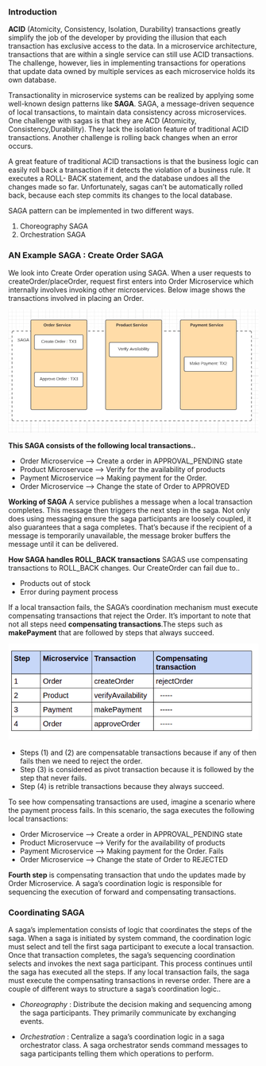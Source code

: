 ### Introduction

**ACID** (Atomicity, Consistency, Isolation, Durability) transactions greatly simplify the job of the developer by providing the 
illusion that each transaction has exclusive access to the data. In a microservice architecture, transactions that are within a
single service can still use ACID transactions. The challenge, however, lies in implementing transactions for operations that 
update data owned by multiple services as each microservice holds its own database.

Transactionality in microservice systems can be realized by applying some well-known design patterns like **SAGA**.
SAGA, a message-driven sequence of local transactions, to maintain data consistency across microservices. One challenge with sagas is that they are ACD (Atomicity, Consistency,Durability). They lack the isolation feature of traditional ACID transactions. Another
challenge is rolling back changes when an error occurs. 

A great feature of traditional ACID transactions is that the business logic can easily
roll back a transaction if it detects the violation of a business rule. It executes a ROLL-
BACK statement, and the database undoes all the changes made so far. Unfortunately,
sagas can’t be automatically rolled back, because each step commits its changes to the
local database.

SAGA pattern can be implemented in two different ways.
1. Choreography SAGA
2. Orchestration SAGA

### AN Example SAGA : Create Order SAGA
We look into Create Order operation using SAGA. When a user requests to createOrder/placeOrder, request first enters into Order Microservice which internally involves invoking other microservices. Below image shows the transactions involved in placing an Order.

![transactions](images/transactions.png)

**This SAGA consists of the following local transactions..**
- Order Microservice --> Create a order in APPROVAL_PENDING state
- Product Microservuce --> Verify for the availability of products
- Payment Microservice --> Making payment for the Order.
- Order Microservice --> Change the state of Order to APPROVED 

**Working of SAGA**
A service publishes a message when a local transaction completes. This message then triggers the next step in the saga. Not only does using messaging ensure the saga participants are loosely coupled, it also guarantees that a saga completes. That’s because if the recipient of a message is temporarily unavailable, the message broker buffers the message until it can be delivered.

**How SAGA handles ROLL_BACK transactions**
SAGAS use compensating transactions to ROLL_BACK changes. Our CreateOrder can fail due to..
- Products out of stock
- Error during payment process

If a local transaction fails, the SAGA’s coordination mechanism must execute compensating transactions that reject the Order. It’s important to note that not all steps need **compensating transactions**.The steps such as **makePayment** that are followed by steps that always succeed.

![steps](images/steps.png)

- Steps (1) and (2) are compensatable transactions because if any of then fails then we need to reject the order. 
- Step (3) is considered as pivot transaction because it is followed by the step that never fails.
- Step (4) is retrible transactions because they always succeed.

To see how compensating transactions are used, imagine a scenario where the payment process fails. In this scenario, the saga executes the following local transactions:
- Order Microservice --> Create a order in APPROVAL_PENDING state
- Product Microservuce --> Verify for the availability of products
- Payment Microservice --> Making payment for the Order. Fails
- Order Microservice --> Change the state of Order to REJECTED

**Fourth step** is compensating transaction that undo the updates made by Order Microservice. A saga’s coordination logic is responsible for sequencing the execution of forward and compensating transactions.

### Coordinating SAGA
A saga’s implementation consists of logic that coordinates the steps of the saga. When a saga is initiated by system command, the coordination logic must select and tell the first saga participant to execute a local transaction. Once that transaction completes, the saga’s sequencing coordination selects and invokes the next saga participant. This process continues until the saga has executed all the steps. If any local transaction fails, the saga must execute the compensating transactions in reverse order. There are a couple of different ways to structure a saga’s coordination logic..

- *Choreography* : Distribute the decision making and sequencing among the saga participants. They primarily communicate by exchanging events.

- *Orchestration* : Centralize a saga’s coordination logic in a saga orchestrator class. A saga orchestrator sends command messages to saga participants telling them
which operations to perform.









